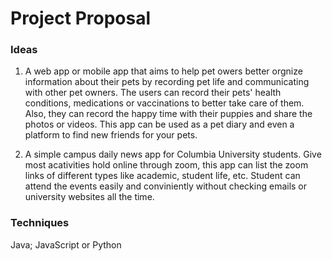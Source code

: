 # Project Proposal

### Ideas
1. A web app or mobile app that aims to help pet owers better orgnize information about their pets by recording pet life and communicating with other pet owners. The users can record their pets' health conditions, medications or vaccinations to better take care of them. Also, they can record the happy time with their puppies and share the photos or videos. This app can be used as a pet diary and even a platform to find new friends for your pets.

2. A simple campus daily news app for Columbia University students. Give most acativities hold online through zoom, this app can list the zoom links of different types like academic, student life, etc. Student can attend the events easily and conviniently without checking emails or university websites all the time.

### Techniques 
Java; JavaScript or Python
